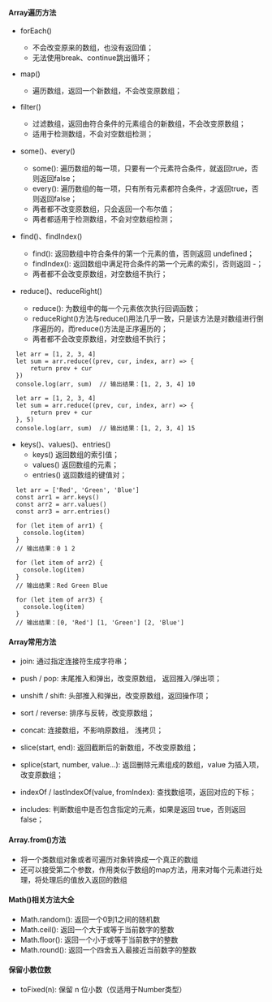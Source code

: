 #### Array遍历方法

- forEach()
  - 不会改变原来的数组，也没有返回值；
  - 无法使用break、continue跳出循环；

- map()
  - 遍历数组，返回一个新数组，不会改变原数组；

- filter()
  - 过滤数组，返回由符合条件的元素组合的新数组，不会改变原数组；
  - 适用于检测数组，不会对空数组检测；

- some()、every()
  - some(): 遍历数组的每一项，只要有一个元素符合条件，就返回true，否则返回false；
  - every(): 遍历数组的每一项，只有所有元素都符合条件，才返回true，否则返回false；
  - 两者都不改变原数组，只会返回一个布尔值；
  - 两者都适用于检测数组，不会对空数组检测；

- find()、findIndex()
  - find(): 返回数组中符合条件的第一个元素的值，否则返回 undefined；
  - findIndex(): 返回数组中满足符合条件的第一个元素的索引，否则返回 -；
  - 两者都不会改变原数组，对空数组不执行；

- reduce()、reduceRight()
  - reduce(): 为数组中的每一个元素依次执行回调函数；
  - reduceRight()方法与reduce()用法几乎一致，只是该方法是对数组进行倒序遍历的，而reduce()方法是正序遍历的；
  - 两者都不会改变原数组，对空数组不执行；
```
  let arr = [1, 2, 3, 4]
  let sum = arr.reduce((prev, cur, index, arr) => {
      return prev + cur
  })  
  console.log(arr, sum)  // 输出结果：[1, 2, 3, 4] 10

  let arr = [1, 2, 3, 4]
  let sum = arr.reduce((prev, cur, index, arr) => {
      return prev + cur
  }, 5)  
  console.log(arr, sum)  // 输出结果：[1, 2, 3, 4] 15
```

- keys()、values()、entries()
  - keys() 返回数组的索引值；
  - values() 返回数组的元素；
  - entries() 返回数组的键值对；
```
  let arr = ['Red', 'Green', 'Blue']
  const arr1 = arr.keys()
  const arr2 = arr.values() 
  const arr3 = arr.entries() 

  for (let item of arr1) {
    console.log(item)
  }
  // 输出结果：0 1 2 

  for (let item of arr2) {
    console.log(item)
  }
  // 输出结果：Red Green Blue

  for (let item of arr3) {
    console.log(item)
  }
  // 输出结果：[0, 'Red'] [1, 'Green'] [2, 'Blue']
```

#### Array常用方法

- join: 通过指定连接符生成字符串；

- push / pop: 末尾推入和弹出，改变原数组， 返回推入/弹出项；

- unshift / shift: 头部推入和弹出，改变原数组，返回操作项；

- sort / reverse: 排序与反转，改变原数组；

- concat: 连接数组，不影响原数组， 浅拷贝；

- slice(start, end): 返回截断后的新数组，不改变原数组；

- splice(start, number, value...): 返回删除元素组成的数组，value 为插入项，改变原数组；

- indexOf / lastIndexOf(value, fromIndex): 查找数组项，返回对应的下标；

- includes: 判断数组中是否包含指定的元素，如果是返回 true，否则返回 false；


#### Array.from()方法

- 将一个类数组对象或者可遍历对象转换成一个真正的数组
- 还可以接受第二个参数，作用类似于数组的map方法，用来对每个元素进行处理，将处理后的值放入返回的数组

#### Math()相关方法大全

- Math.random(): 返回一个0到1之间的随机数
- Math.ceil(): 返回一个大于或等于当前数字的整数
- Math.floor(): 返回一个小于或等于当前数字的整数
- Math.round(): 返回一个四舍五入最接近当前数字的整数

#### 保留小数位数

- toFixed(n): 保留 n 位小数（仅适用于Number类型）
